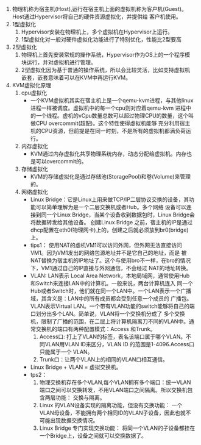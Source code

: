 1. 物理机称为宿主机(Host),运行在宿主机上面的虚拟机称为客户机(Guest)。Host通过Hypervisor将自己的硬件资源虚拟化，并提供给
客户机使用。
2. 1型虚拟化
    1. Hypervisor安装在物理机上，多个虚拟机在Hypervisor上运行。
    2. 1型虚拟化对一般对硬件虚拟化功能进行了特别优化，性能比2型要高
3. 2型虚拟化
    1. 物理机上首先安装常规的操作系统，Hypervisor作为OS上的一个程序模块运行，并对虚拟机进行管理。
    2. 2型虚拟化因为基于普通的操作系统，所以会比较灵活，比如支持虚拟机嵌套，嵌套意味着可以在KVM中再运行KVM。
4. KVM虚拟化原理
    1. cpu虚拟化
        - 一个KVM虚拟机其实在宿主机上是一个qemu-kvm进程，与其他linux进程一样被调度。虚拟机中的每一个cpu则对应着qemu-kvm
        进程中的一个线程。虚机的vCpu数量总数可以超过物理CPU的数量，这个叫做CPU overcommit(超配)。这个特性使得虚拟机能够
        充分利用宿主机的CPU资源，但前提是在同一时刻，不是所有的虚拟机都满负荷运行。
    2. 内存虚拟化
        - KVM通过内存虚拟化共享物理系统内存，动态分配给虚拟机。内存也是可以overcommit的。
    3. 存储虚拟化
        - KVM的存储虚拟化是通过存储池(StoragePool)和卷(Volume)来管理的。
    4. 网络虚拟化
        - Linux Bridge：它是Linux上用来做TCP/IP二层协议交换的设备，其功能可以简单理解为是一个二层交换机或者Hub。多个网络
        设备可以连接到同一个Linux Bridge，当某个设备收到数据包时，Linux Bridge会将数据转发给其他设备。 创建Linux Bridge
        之前，宿主机的IP是通过dhcp配置在eth0(物理网卡)上的，创建之后就必须放到br0(bridge)上。
        - tips1： 使用NAT的虚机VM1可以访问外网，但外网无法直接访问VM1。因为VM1发出的网络包源地址并不是它自己的地址，而是
        被NAT替换为宿主机的IP地址了。这个与使用bro不一样，在bro的情况下，VM1通过自己的IP直接与外网通信，不会经过
        NAT的地址转换。
        - VLAN: LAN表示 Local Area Network，本地局域网，通常使用Hub 和Switch来连接LAN中的计算机。一般来说，两台计算机连入
        同一个Hub或者Switch时，他们就在同一个LAN中。一个LAN表示一个广播域，其含义是：LAN中的所有成员都会受到任意一个成员的
        广播包。VLAN表示Virtual LAN。一个带有VLAN功能的switch能够将自己的端口划分出多个LAN。简单说，VLAN将一个交换机分成了
        多个交换机，限制了广播的范围，在二层上将计算机隔离刀不同的VLAN中。通常交换机的端口有两种配置模式：Access 和Trunk。
            1. Access口:
            打上了VLAN的标签，表名该端口属于哪个VLAN。不同VLAN用VLAN ID来区分，VLAN ID 的范围是1-4096.Access口只能属于一个
            VLAN。
            2. Trunk口：让两个VLAN上的相同的VLAN口相互通信。
        - Linux Bridge + VLAN = 虚拟交换机。 
        - tps2：
            1. 物理交换机存在多个VLAN,每个VLAN拥有多个端口：统一VLAN端口之间可以交换转发，不用VLAN端口之间隔离。所以交换机包含两层功能： 交换与隔离。
            2. Linux 的VLAN设备实现的隔离功能，但没有交换功能： 一个VLAN母设备，不能拥有两个相同ID的VLAN子设备，因此也就不可能出现数据交换情况。
            3. Linux Bridge 专门实现交换功能： 将同一个VLAN的子设备都挂在一个Bridge上，设备之间就可以交换数据了。
 
